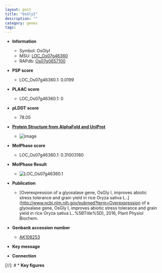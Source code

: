 ```yaml
---
layout: post
title: "OsGlyI"
description: ""
category: genes
tags: 
---
```


* **Information**  
    + Symbol: OsGlyI  
    + MSU: [LOC_Os07g46360](http://rice.plantbiology.msu.edu/cgi-bin/ORF_infopage.cgi?orf=LOC_Os07g46360)  
    + RAPdb: [Os07g0657100](http://rapdb.dna.affrc.go.jp/viewer/gbrowse_details/irgsp1?name=Os07g0657100)  

* **PSP score**  
    + LOC_Os07g46360.1: 0.0199 

* **PLAAC score**  
    + LOC_Os07g46360.1: 0 

* **pLDDT score**
    + 78.05

* **[Protein Structure from AlphaFold and UniProt](https://www.uniprot.org/uniprotkb/A0A0P0X9Y6/entry#structure)**
    + ![image](https://ricepsp.github.io/images/A/AF-A0A0P0X9Y6-F1.png)

* **MolPhase score**
    + LOC_Os07g46360.1: 0.31003180

* **MolPhase Result**
    + ![LOC_Os07g46360.1](https://304243504.github.io/Pictures/LOC_Os07g/LOC_Os07g46360.1.png)

* **Publication**  
    + [Overexpression of a glyoxalase gene, OsGly I, improves abiotic stress tolerance and grain yield in rice Oryza sativa L..](http://www.ncbi.nlm.nih.gov/pubmed?term=Overexpression of a glyoxalase gene, OsGly I, improves abiotic stress tolerance and grain yield in rice Oryza sativa L..%5BTitle%5D), 2016, Plant Physiol Biochem.

* **Genbank accession number**  
    + [AK108253](http://www.ncbi.nlm.nih.gov/nuccore/AK108253)

* **Key message**  

* **Connection**  

[//]: # * **Key figures**  


